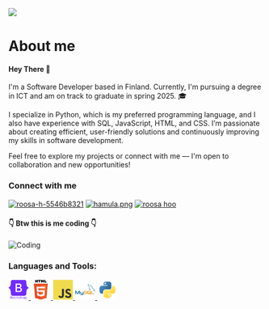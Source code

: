 ![](https://komarev.com/ghpvc/?username=roosahoo&color=ff69b4)
# About me
#### Hey There 👋
I'm a Software Developer based in Finland. Currently, I'm pursuing a degree in ICT and am on track to graduate in spring 2025. 🎓

I specialize in Python, which is my preferred programming language, and I also have experience with SQL, JavaScript, HTML, and CSS. I’m passionate about creating efficient, user-friendly solutions and continuously improving my skills in software development.

Feel free to explore my projects or connect with me — I'm open to collaboration and new opportunities!



### Connect with me
<p align="left">
<a href="https://www.linkedin.com/in/roosa-h-5546b8321/" target="blank"><img align="center" src="https://raw.githubusercontent.com/rahuldkjain/github-profile-readme-generator/master/src/images/icons/Social/linked-in-alt.svg" alt="roosa-h-5546b8321" height="30" width="40" /></a>
<a href="https://www.instagram.com/hamula.png/" target="blank"><img align="center" src="https://raw.githubusercontent.com/rahuldkjain/github-profile-readme-generator/master/src/images/icons/Social/instagram.svg" alt="hamula.png" height="30" width="40" /></a>
<a href="https://www.facebook.com/roosa.hoo33" target="blank"><img align="center" src="https://images.rawpixel.com/image_png_800/cHJpdmF0ZS9sci9pbWFnZXMvd2Vic2l0ZS8yMDIyLTA1L3JtNTMzLW5lb24tMDAxLnBuZw.png" alt="roosa hoo" height="30" width="40" /></a>
</p>


#### 👇 Btw this is me coding 👇

<img align="center" alt="Coding" width="200" src="https://i.giphy.com/media/v1.Y2lkPTc5MGI3NjExajcxZDZocmxkemdmeTBwNjg3ZGUydWFoZXJqNWV3Znhla296cHZwNCZlcD12MV9pbnRlcm5hbF9naWZfYnlfaWQmY3Q9Zw/lJNoBCvQYp7nq/giphy.gif">


### Languages and Tools:

<p align="left"> <a href="https://getbootstrap.com" target="_blank" rel="noreferrer"> <img src="https://raw.githubusercontent.com/devicons/devicon/master/icons/bootstrap/bootstrap-plain-wordmark.svg" alt="bootstrap" width="40" height="40"/> </a> 
<a href="https://www.w3.org/html/" target="_blank" rel="noreferrer"> <img src="https://raw.githubusercontent.com/devicons/devicon/master/icons/html5/html5-original-wordmark.svg" alt="html5" width="40" height="40"/> </a> 
<a href="https://developer.mozilla.org/en-US/docs/Web/JavaScript" target="_blank" rel="noreferrer"> <img src="https://raw.githubusercontent.com/devicons/devicon/master/icons/javascript/javascript-original.svg" alt="javascript" width="40" height="40"/> </a>
<a href="https://www.mysql.com/" target="_blank" rel="noreferrer"> <img src="https://raw.githubusercontent.com/devicons/devicon/master/icons/mysql/mysql-original-wordmark.svg" alt="mysql" width="40" height="40"/> </a>
<a href="https://www.python.org" target="_blank" rel="noreferrer"> <img src="https://raw.githubusercontent.com/devicons/devicon/master/icons/python/python-original.svg" alt="python" width="40" height="40"/> </a>



